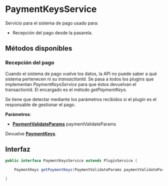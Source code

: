 # PaymentKeysService

Servicio para el sistema de pago usado para:

* Recepción del pago desde la pasarela.

## Métodos disponibles

### Recepción del pago

Cuando el sistema de pago vuelve los datos, la API no puede saber a qué sistema pertenecen ni su *transactionId*. Se pasa a todos los plugins que implementan *PaymentKeysService* para que éstos devuelvan el transactionId. El encargado es el método *getPaymentKeys*.

Se tiene que detectar mediante los parámetros recibidos si el plugin es el responsable de gestionar el pago.

**Parámetros**:

* **[PaymentValidateParams](../Models/Payment/PaymentValidateParams.md)** paymentValidateParams

Devuelve **[PaymentKeys](../Models/Payment/PaymentKeys.md)**.

## Interfaz

```java
public interface PaymentKeysService extends PluginService {

    PaymentKeys getPaymentKeys(PaymentValidateParams paymentValidateParams) throws PluginServiceException;

}
```
